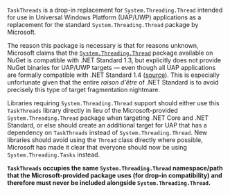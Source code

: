 `TaskThreads` is a drop-in replacement for `System.Threading.Thread` intended for use in Universal Windows Platform (UAP/UWP) applications as a replacement for the standard `System.Threading.Thread` package by Microsoft.

The reason this package is necessary is that for reasons unknown, Microsoft claims that the [`System.Threading.Thread`](https://www.nuget.org/packages/System.Threading.Thread/)  package available on NuGet is compatible with .NET Standard 1.3, but explicitly does not provide NuGet binaries for UAP/UWP targets &mdash; even though all UAP applications are formally compatible with .NET Standard 1.4 ([source](https://github.com/dotnet/standard/blob/master/docs/versions.md)). This is especially unfortunate given that the entire *raison d'être* of .NET Standard is to avoid precisely this type of target fragmentation nightmare.

Libraries requiring `System.Threading.Thread` support should either use this `TaskThreads` library directly in lieu of the Microsoft-provided `System.Threading.Thread` package when targeting .NET Core and .NET Standard, or else should create an additional target for UAP that has a dependency on `TaskThreads` instead of `System.Threading.Thread`. New libraries should avoid using the `Thread` class directly where possible, Microsoft has made it clear that everyone should now be using `System.Threading.Tasks` instead.

**`TaskThreads` occupies the same `System.Threading.Thread` namespace/path that the Microsoft-provided package uses (for drop-in compatibility) and therefore must never be included alongside `System.Threading.Thread`.**